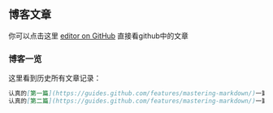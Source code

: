 ## 博客文章

你可以点击这里 [editor on GitHub](https://github.com/shibinfun/blog/edit/gh-pages/index.md) 直接看github中的文章


### 博客一览

这里看到历史所有文章记录：

```markdown
认真的[第一篇](https://guides.github.com/features/mastering-markdown/)一篇
认真的[第二篇](https://guides.github.com/features/mastering-markdown/)一篇

```
